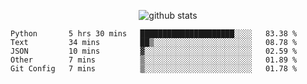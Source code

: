 <!-- <h1 align="center">Hello 👋 </h3> -->

<p align="center">
  <img src="https://github-readme-stats.vercel.app/api?username=syeehyn&hide=stars,prs,issues,contribs&count_private=true&hide_title=true" alt="github stats" />
</p>

<!--START_SECTION:waka-->
```text
Python       5 hrs 30 mins   █████████████████████░░░░   83.38 % 
Text         34 mins         ██▒░░░░░░░░░░░░░░░░░░░░░░   08.78 % 
JSON         10 mins         ▓░░░░░░░░░░░░░░░░░░░░░░░░   02.59 % 
Other        7 mins          ▒░░░░░░░░░░░░░░░░░░░░░░░░   01.89 % 
Git Config   7 mins          ▒░░░░░░░░░░░░░░░░░░░░░░░░   01.78 % 
```
<!--END_SECTION:waka-->

